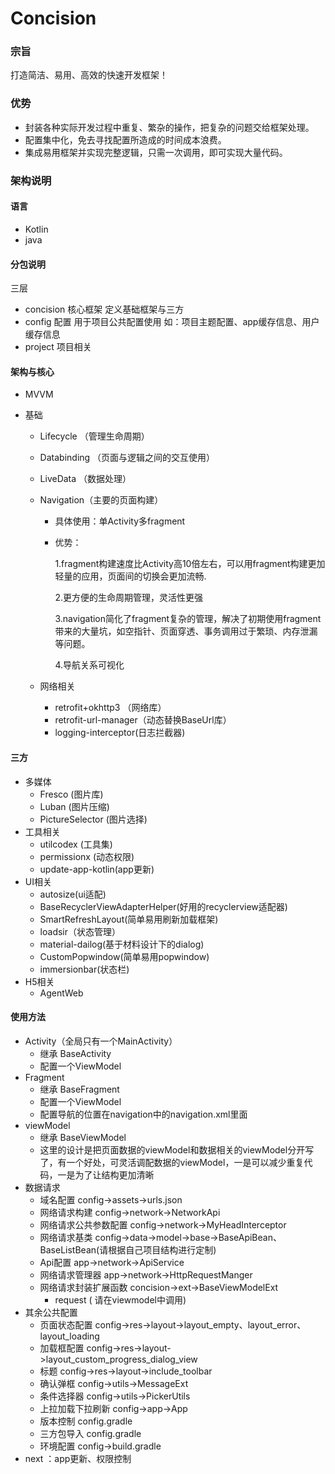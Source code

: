 # Concision

### 宗旨

打造简洁、易用、高效的快速开发框架！

### 优势

- 封装各种实际开发过程中重复、繁杂的操作，把复杂的问题交给框架处理。
- 配置集中化，免去寻找配置所造成的时间成本浪费。
- 集成易用框架并实现完整逻辑，只需一次调用，即可实现大量代码。

### 架构说明

#### 语言 

- Kotlin
- java

#### 分包说明
  三层
  - concision 核心框架 定义基础框架与三方
  - config 配置 用于项目公共配置使用 如：项目主题配置、app缓存信息、用户缓存信息
  - project 项目相关

#### 架构与核心

- MVVM

- 基础
  - Lifecycle （管理生命周期）

  - Databinding （页面与逻辑之间的交互使用）

  - LiveData （数据处理）

  - Navigation（主要的页面构建）

    - 具体使用：单Activity多fragment 

    - 优势：

      1.fragment构建速度比Activity高10倍左右，可以用fragment构建更加轻量的应用，页面间的切换会更加流畅.

      2.更方便的生命周期管理，灵活性更强

      3.navigation简化了fragment复杂的管理，解决了初期使用fragment带来的大量坑，如空指针、页面穿透、事务调用过于繁琐、内存泄漏等问题。

      4.导航关系可视化

   - 网络相关
     - retrofit+okhttp3 （网络库）
     - retrofit-url-manager（动态替换BaseUrl库）
     - logging-interceptor(日志拦截器)

#### 三方

- 多媒体
  - Fresco (图片库)
  - Luban (图片压缩)
  - PictureSelector (图片选择)
- 工具相关
  - utilcodex (工具集)
  - permissionx (动态权限)
  - update-app-kotlin(app更新)
- UI相关
  - autosize(ui适配)
  - BaseRecyclerViewAdapterHelper(好用的recyclerview适配器)
  - SmartRefreshLayout(简单易用刷新加载框架)
  - loadsir（状态管理）
  - material-dailog(基于材料设计下的dialog)
  - CustomPopwindow(简单易用popwindow)
  - immersionbar(状态栏)
- H5相关
  - AgentWeb

#### 使用方法

- Activity（全局只有一个MainActivity）
    - 继承 BaseActivity
    - 配置一个ViewModel
- Fragment
    - 继承 BaseFragment
    - 配置一个ViewModel
    - 配置导航的位置在navigation中的navigation.xml里面
- viewModel
    - 继承 BaseViewModel
    - 这里的设计是把页面数据的viewModel和数据相关的viewModel分开写了，有一个好处，可灵活调配数据的viewModel，一是可以减少重复代码，一是为了让结构更加清晰
- 数据请求
    - 域名配置 config->assets->urls.json  
    - 网络请求构建  config->network->NetworkApi
    - 网络请求公共参数配置 config->network->MyHeadInterceptor
    - 网络请求基类 config->data->model->base->BaseApiBean、BaseListBean(请根据自己项目结构进行定制)
    - Api配置 app->network->ApiService
    - 网络请求管理器 app->network->HttpRequestManger
    - 网络请求封装扩展函数 concision->ext->BaseViewModelExt
        - request ( 请在viewmodel中调用)
- 其余公共配置
    - 页面状态配置 config->res->layout->layout_empty、layout_error、layout_loading
    - 加载框配置   config->res->layout->layout_custom_progress_dialog_view
    - 标题 config->res->layout->include_toolbar
    - 确认弹框  config->utils->MessageExt
    - 条件选择器 config->utils->PickerUtils
    - 上拉加载下拉刷新 config->app->App
    - 版本控制 config.gradle
    - 三方包导入 config.gradle
    - 环境配置 config->build.gradle 
- next ：app更新、权限控制
